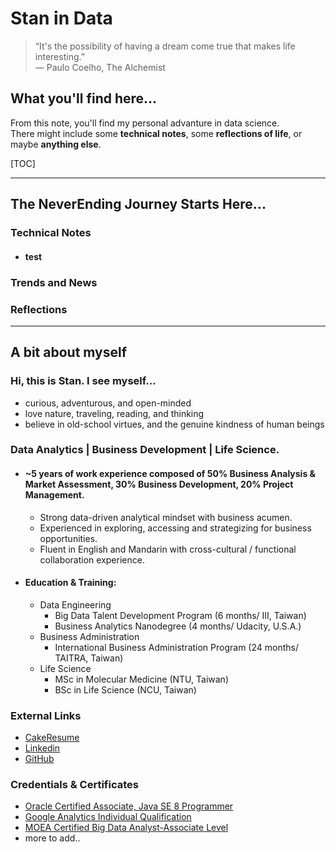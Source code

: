 # Stan in Data

> “It's the possibility of having a dream come true that makes life interesting.”\
― Paulo Coelho, The Alchemist

## What you'll find here...
From this note, you'll find my personal advanture in data science.  
There might include some **technical notes**, some **reflections of life**, or maybe **anything else**.  

[TOC]

---
## The NeverEnding Journey Starts Here...
### Technical Notes
- #### test
### Trends and News
### Reflections

---
## A bit about myself
### Hi, this is Stan. I see myself... 
- curious, adventurous, and open-minded
- love nature, traveling, reading, and thinking
- believe in old-school virtues, and the genuine kindness of human beings

### Data Analytics | Business Development | Life Science. 
- #### ~5 years of work experience composed of 50% **Business Analysis & Market Assessment**, 30% **Business Development**, 20% **Project Management**.
    - Strong data-driven analytical mindset with business acumen.
    - Experienced in exploring, accessing and strategizing for business opportunities. 
    - Fluent in English and Mandarin with cross-cultural / functional collaboration experience. 
- #### Education & Training: 
    - Data Engineering
        - Big Data Talent Development Program (6 months/ III, Taiwan)
        - Business Analytics Nanodegree (4 months/ Udacity, U.S.A.)
    - Business Administration
        - International Business Administration Program (24 months/ TAITRA, Taiwan)
    - Life Science
        - MSc in Molecular Medicine (NTU, Taiwan)
        - BSc in Life Science (NCU, Taiwan) 
### External Links
- [CakeResume](https://www.cakeresume.com/s--H61loDFiRs5fFHu_HFVxMA--/stan-suo) 
- [Linkedin](https://www.linkedin.com/in/stansuo/)
- [GitHub](https://github.com/stansuo/)

### Credentials & Certificates
- [Oracle Certified Associate, Java SE 8 Programmer](https://www.youracclaim.com/badges/8eed95c0-4233-44a6-9313-c71082564849/linked_in_profile)
- [Google Analytics Individual Qualification](https://drive.google.com/file/d/1Rrt5lqqWNALtk2rHhL5XAXGTp4mZbQ9-/view)
- [MOEA Certified Big Data Analyst-Associate Level](https://drive.google.com/file/d/11SsUmPHYTc5FAPn9otZAy5B2XI_LiHr3/view?usp=sharing)
- more to add..





